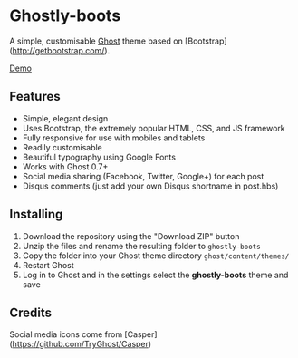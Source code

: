 # Ghostly-boots
A simple, customisable [Ghost](https://ghost.org/) theme based on [Bootstrap] (http://getbootstrap.com/).

 [Demo](https://cybersecml.com/) 

## Features

* Simple, elegant design
* Uses Bootstrap, the extremely popular HTML, CSS, and JS framework
* Fully responsive for use with mobiles and tablets
* Readily customisable
* Beautiful typography using Google Fonts
* Works with Ghost 0.7+
* Social media sharing (Facebook, Twitter, Google+) for each post
* Disqus comments (just add your own Disqus shortname in post.hbs)

## Installing

1. Download the repository using the "Download ZIP" button
2. Unzip the files and rename the resulting folder to `ghostly-boots`
3. Copy the folder into your Ghost theme directory `ghost/content/themes/`
4. Restart Ghost
5. Log in to Ghost and in the settings select the **ghostly-boots** theme and save

## Credits

Social media icons come from [Casper] (https://github.com/TryGhost/Casper)
